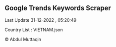 

## Google Trends Keywords Scraper 
 
Last Update 31-12-2022 , 05:20:49

Country List :
VIETNAM.json



© Abdul Muttaqin 
